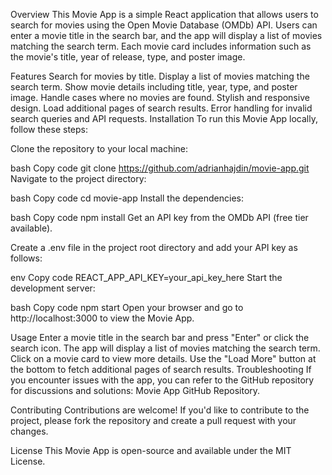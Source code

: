 Overview
This Movie App is a simple React application that allows users to search for movies using the Open Movie Database (OMDb) API. Users can enter a movie title in the search bar, and the app will display a list of movies matching the search term. Each movie card includes information such as the movie's title, year of release, type, and poster image.

Features
Search for movies by title.
Display a list of movies matching the search term.
Show movie details including title, year, type, and poster image.
Handle cases where no movies are found.
Stylish and responsive design.
Load additional pages of search results.
Error handling for invalid search queries and API requests.
Installation
To run this Movie App locally, follow these steps:

Clone the repository to your local machine:

bash
Copy code
git clone https://github.com/adrianhajdin/movie-app.git
Navigate to the project directory:

bash
Copy code
cd movie-app
Install the dependencies:

bash
Copy code
npm install
Get an API key from the OMDb API (free tier available).

Create a .env file in the project root directory and add your API key as follows:

env
Copy code
REACT_APP_API_KEY=your_api_key_here
Start the development server:

bash
Copy code
npm start
Open your browser and go to http://localhost:3000 to view the Movie App.

Usage
Enter a movie title in the search bar and press "Enter" or click the search icon.
The app will display a list of movies matching the search term.
Click on a movie card to view more details.
Use the "Load More" button at the bottom to fetch additional pages of search results.
Troubleshooting
If you encounter issues with the app, you can refer to the GitHub repository for discussions and solutions: Movie App GitHub Repository.

Contributing
Contributions are welcome! If you'd like to contribute to the project, please fork the repository and create a pull request with your changes.

License
This Movie App is open-source and available under the MIT License.

